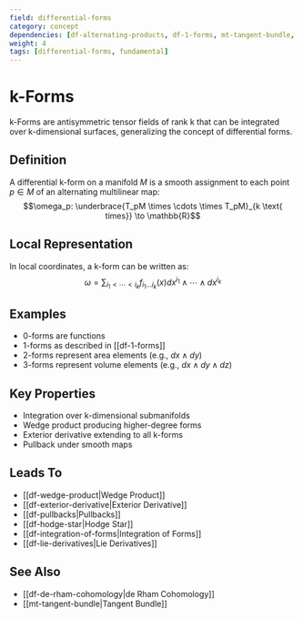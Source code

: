 ```yaml
---
field: differential-forms
category: concept
dependencies: [df-alternating-products, df-1-forms, mt-tangent-bundle, mt-smooth-manifolds, mc-surface-integrals]
weight: 4
tags: [differential-forms, fundamental]
---
```


# k-Forms

k-Forms are antisymmetric tensor fields of rank k that can be integrated over k-dimensional surfaces, generalizing the concept of differential forms.

## Definition
A differential k-form on a manifold $M$ is a smooth assignment to each point $p \in M$ of an alternating multilinear map:
$$\omega_p: \underbrace{T_pM \times \cdots \times T_pM}_{k \text{ times}} \to \mathbb{R}$$

## Local Representation
In local coordinates, a k-form can be written as:
$$\omega = \sum_{i_1 < \cdots < i_k} f_{i_1\ldots i_k}(x) dx^{i_1} \wedge \cdots \wedge dx^{i_k}$$

## Examples
- 0-forms are functions
- 1-forms as described in [[df-1-forms]]
- 2-forms represent area elements (e.g., $dx \wedge dy$)
- 3-forms represent volume elements (e.g., $dx \wedge dy \wedge dz$)

## Key Properties
- Integration over k-dimensional submanifolds
- Wedge product producing higher-degree forms
- Exterior derivative extending to all k-forms
- Pullback under smooth maps

## Leads To
- [[df-wedge-product|Wedge Product]]
- [[df-exterior-derivative|Exterior Derivative]]
- [[df-pullbacks|Pullbacks]]
- [[df-hodge-star|Hodge Star]]
- [[df-integration-of-forms|Integration of Forms]]
- [[df-lie-derivatives|Lie Derivatives]]

## See Also
- [[df-de-rham-cohomology|de Rham Cohomology]]
- [[mt-tangent-bundle|Tangent Bundle]]
